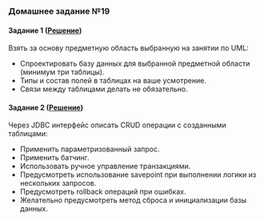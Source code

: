 ### Домашнее задание №19
#### Задание 1 ([Решение](https://github.com/vsokol/innopolis-homework/tree/master/src/main/java/store/sokolov/innopolis/homework_19/task_1_2))
Взять за основу предметную область выбранную на занятии по UML:
- Спроектировать базу данных для выбранной предметной области (минимум три таблицы).
- Типы и состав полей в таблицах на ваше усмотрение.
- Связи между таблицами делать не обязательно.
 
#### Задание 2 ([Решение](https://github.com/vsokol/innopolis-homework/tree/master/src/main/java/store/sokolov/innopolis/homework_19/task_1_2))
Через JDBC интерфейс описать CRUD операции с созданными таблицами:
- Применить параметризованный запрос.
- Применить батчинг.
- Использовать ручное управление транзакциями.
- Предусмотреть использование savepoint при выполнении логики из нескольких запросов.
- Предусмотреть rollback операций при ошибках.
- Желательно предусмотреть метод сброса и инициализации базы данных.
 